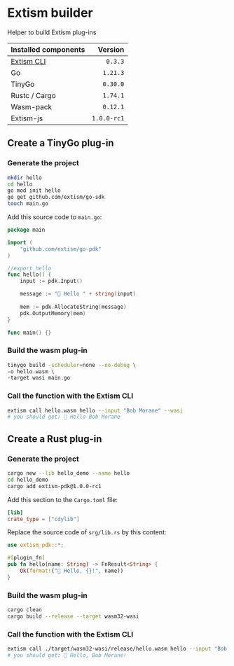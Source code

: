 # Extism builder
Helper to build Extism plug-ins

| Installed components                        | Version     |
| :------------------------------------------ | ----------: | 
| [Extism CLI](https://github.com/extism/cli) | `0.3.3`     | 
| Go                                          | `1.21.3`    | 
| TinyGo                                      | `0.30.0`    | 
| Rustc / Cargo                               | `1.74.1`    | 
| Wasm-pack                                   | `0.12.1`    | 
| Extism-js                                   | `1.0.0-rc1` | 

## Create a TinyGo plug-in

### Generate the project

```bash
mkdir hello
cd hello
go mod init hello
go get github.com/extism/go-sdk
touch main.go
```

Add this source code to `main.go`:
```go
package main

import (
    "github.com/extism/go-pdk"
)

//export hello
func hello() {
    input := pdk.Input()

    message := "🤗 Hello " + string(input)
    
    mem := pdk.AllocateString(message)
    pdk.OutputMemory(mem)
}

func main() {}
```

### Build the wasm plug-in

```bash
tinygo build -scheduler=none --no-debug \
-o hello.wasm \
-target wasi main.go
```

### Call the function with the Extism CLI

```bash
extism call hello.wasm hello --input "Bob Morane" --wasi
# you should get: 🤗 Hello Bob Morane
```

## Create a Rust plug-in

### Generate the project

```bash
cargo new --lib hello_demo --name hello
cd hello_demo
cargo add extism-pdk@1.0.0-rc1
```

Add this section to the `Cargo.toml` file:
```toml
[lib]
crate_type = ["cdylib"]
```

Replace the source code of `srg/lib.rs` by this content:
```rust
use extism_pdk::*;

#[plugin_fn]
pub fn hello(name: String) -> FnResult<String> {
    Ok(format!("👋 Hello, {}!", name))
}
```

### Build the wasm plug-in

```bash
cargo clean
cargo build --release --target wasm32-wasi
```

### Call the function with the Extism CLI

```bash
extism call ./target/wasm32-wasi/release/hello.wasm hello --input "Bob Morane" --wasi
# you should get: 👋 Hello, Bob Morane!
```
